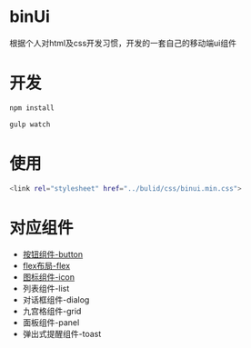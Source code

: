 ﻿# binUi

根据个人对html及css开发习惯，开发的一套自己的移动端ui组件

# 开发

```bash
npm install
```

```bash
gulp watch
```

# 使用

```bash
<link rel="stylesheet" href="../bulid/css/binui.min.css"> 
```

# 对应组件

- [按钮组件-button](md/button.md)
- [flex布局-flex](md/flex.md)
- [图标组件-icon](md/icon.md)
- 列表组件-list
- 对话框组件-dialog
- 九宫格组件-grid
- 面板组件-panel
- 弹出式提醒组件-toast


